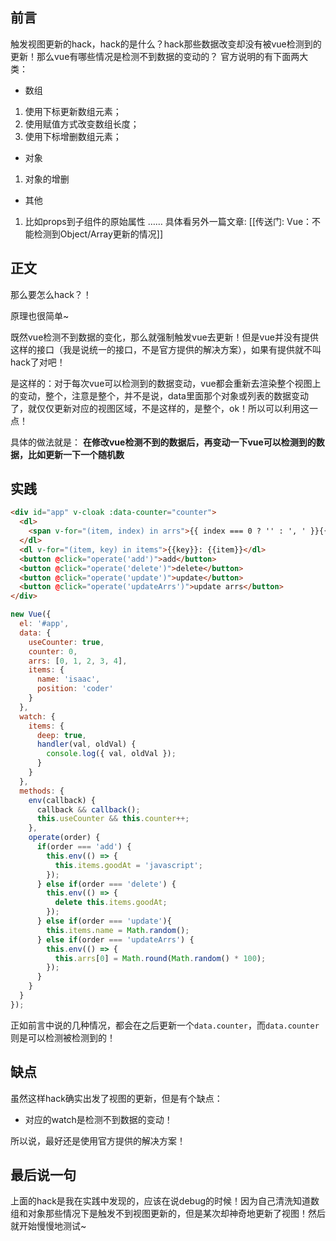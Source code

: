 ## 前言
触发视图更新的hack，hack的是什么？hack那些数据改变却没有被vue检测到的更新！那么vue有哪些情况是检测不到数据的变动的？
官方说明的有下面两大类：
- 数组
1. 使用下标更新数组元素；
2. 使用赋值方式改变数组长度；
3. 使用下标增删数组元素；

- 对象
1. 对象的增删

- 其他
1. 比如props到子组件的原始属性
……
具体看另外一篇文章: [\[传送门: Vue：不能检测到Object/Array更新的情况\]]


## 正文
那么要怎么hack？！

原理也很简单~

既然vue检测不到数据的变化，那么就强制触发vue去更新！但是vue并没有提供这样的接口（我是说统一的接口，不是官方提供的解决方案），如果有提供就不叫hack了对吧！

是这样的：对于每次vue可以检测到的数据变动，vue都会重新去渲染整个视图上的变动，整个，注意是整个，并不是说，data里面那个对象或列表的数据变动了，就仅仅更新对应的视图区域，不是这样的，是整个，ok！所以可以利用这一点！

具体的做法就是：
**在修改vue检测不到的数据后，再变动一下vue可以检测到的数据，比如更新一下一个随机数**

## 实践
```html
<div id="app" v-cloak :data-counter="counter">
  <dl>
    <span v-for="(item, index) in arrs">{{ index === 0 ? '' : ', ' }}{{ item }}</span>
  </dl>
  <dl v-for="(item, key) in items">{{key}}: {{item}}</dl>
  <button @click="operate('add')">add</button>
  <button @click="operate('delete')">delete</button>
  <button @click="operate('update')">update</button>
  <button @click="operate('updateArrs')">update arrs</button>
</div>
```

```js
new Vue({
  el: '#app',
  data: {
    useCounter: true,
    counter: 0,
    arrs: [0, 1, 2, 3, 4],
    items: {
      name: 'isaac',
      position: 'coder'
    }
  },
  watch: {
    items: {
      deep: true,
      handler(val, oldVal) {
      	console.log({ val, oldVal });
      }
    }
  },
  methods: {
    env(callback) {
      callback && callback();
      this.useCounter && this.counter++;
    },
    operate(order) {
      if(order === 'add') {
      	this.env(() => {
          this.items.goodAt = 'javascript';
        });
      } else if(order === 'delete') {
        this.env(() => {
          delete this.items.goodAt;
        });
      } else if(order === 'update'){
      	this.items.name = Math.random();
      } else if(order === 'updateArrs') {
      	this.env(() => {
          this.arrs[0] = Math.round(Math.random() * 100);
        });
      }
    }
  }
});
```
正如前言中说的几种情况，都会在之后更新一个`data.counter`，而`data.counter`则是可以检测被检测到的！

## 缺点
虽然这样hack确实出发了视图的更新，但是有个缺点：
- 对应的watch是检测不到数据的变动！

所以说，最好还是使用官方提供的解决方案！

## 最后说一句
上面的hack是我在实践中发现的，应该在说debug的时候！因为自己清洗知道数组和对象那些情况下是触发不到视图更新的，但是某次却神奇地更新了视图！然后就开始慢慢地测试~

